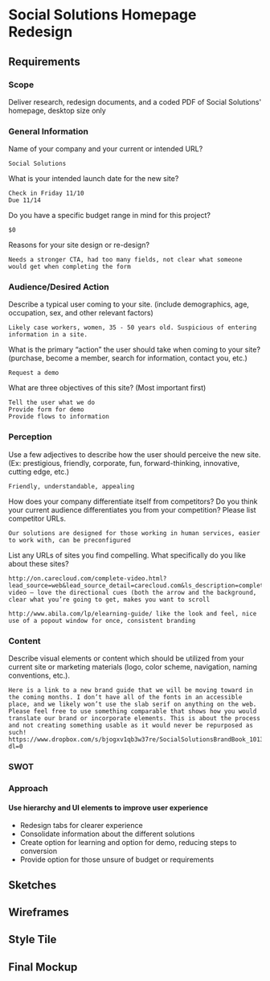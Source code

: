 # Social Solutions Homepage Redesign

## Requirements

### Scope

Deliver research, redesign documents, and a coded PDF of Social Solutions' homepage, desktop size only

### General Information

Name of your company and your current or intended URL? 

```
Social Solutions
```


What is your intended launch date for the new site? 

```
Check in Friday 11/10
Due 11/14
```

Do you have a specific budget range in mind for this project? 

```
$0
```

Reasons for your site design or re-design? 

```
Needs a stronger CTA, had too many fields, not clear what someone would get when completing the form
```


### Audience/Desired Action

Describe a typical user coming to your site. (include demographics, age, occupation, sex, and other relevant factors) 

```
Likely case workers, women, 35 - 50 years old. Suspicious of entering information in a site.
```

What is the primary “action” the user should take when coming to your site? (purchase, become a member, search for information, contact you, etc.) 

```
Request a demo
```

What are three objectives of this site? (Most important first)

```
Tell the user what we do
Provide form for demo
Provide flows to information
```

### Perception


Use a few adjectives to describe how the user should perceive the new site. (Ex: prestigious, friendly, corporate, fun, forward-thinking, innovative, cutting edge, etc.)

```
Friendly, understandable, appealing
```

How does your company differentiate itself from competitors? Do you think your current audience differentiates you from your competition? Please list competitor URLs.

```
Our solutions are designed for those working in human services, easier to work with, can be preconfigured

```

List any URLs of sites you find compelling. What specifically do you like about these sites?

```
http://on.carecloud.com/complete-video.html?lead_source=web&lead_source_detail=carecloud.com&ls_description=complete-video – love the directional cues (both the arrow and the background, clear what you’re going to get, makes you want to scroll  

http://www.abila.com/lp/elearning-guide/ like the look and feel, nice use of a popout window for once, consistent branding
```

### Content

Describe visual elements or content which should be utilized from your current site or marketing materials (logo, color scheme, navigation, naming conventions, etc.).

```
Here is a link to a new brand guide that we will be moving toward in the coming months. I don’t have all of the fonts in an accessible place, and we likely won’t use the slab serif on anything on the web. Please feel free to use something comparable that shows how you would translate our brand or incorporate elements. This is about the process and not creating something usable as it would never be repurposed as such! https://www.dropbox.com/s/bjogxv1qb3w37re/SocialSolutionsBrandBook_101316.pdf?dl=0  
```

### SWOT



### Approach

#### Use hierarchy and UI elements to improve user experience

* Redesign tabs for clearer experience
* Consolidate information about the different solutions
* Create option for learning and option for demo, reducing steps to conversion
* Provide option for those unsure of budget or requirements


## Sketches



## Wireframes



## Style Tile


## Final Mockup
